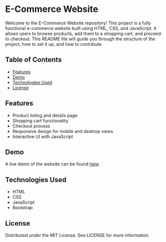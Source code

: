 # E-Commerce Website

Welcome to the E-Commerce Website repository! This project is a fully functional e-commerce website built using HTML, CSS, and JavaScript. It allows users to browse products, add them to a shopping cart, and proceed to checkout. This README file will guide you through the structure of the project, how to set it up, and how to contribute.

## Table of Contents

- [Features](#features)
- [Demo](#demo)
- [Technologies Used](#technologies-used)
- [License](#license)

## Features

- Product listing and details page
- Shopping cart functionality
- Checkout process
- Responsive design for mobile and desktop views
- Interactive UI with JavaScript

## Demo

A live demo of the website can be found [here](#).

## Technologies Used

- HTML
- CSS
- JavaScript
- Bootstrap

## License
Distributed under the MIT License. See LICENSE for more information.
